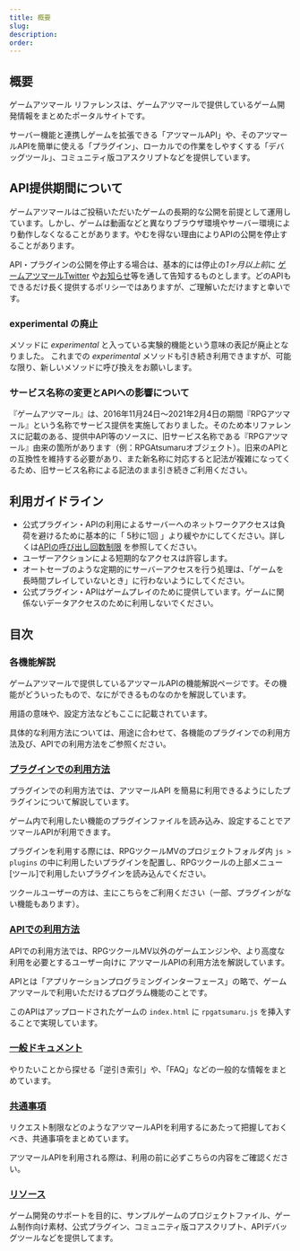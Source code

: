 ```yaml
---
title: 概要
slug: 
description: 
order: 
---
```

    
## 概要
ゲームアツマール リファレンスは、ゲームアツマールで提供しているゲーム開発情報をまとめたポータルサイトです。
    
サーバー機能と連携しゲームを拡張できる「アツマールAPI」や、そのアツマールAPIを簡単に使える「プラグイン」、ローカルでの作業をしやすくする「デバッグツール」、コミュニティ版コアスクリプトなどを提供しています。
    
## API提供期間について
ゲームアツマールはご投稿いただいたゲームの長期的な公開を前提として運用しています。しかし、ゲームは動画などと異なりブラウザ環境やサーバー環境により動作しなくなることがあります。やむを得ない理由によりAPIの公開を停止することがあります。
    
API・プラグインの公開を停止する場合は、基本的には停止の*1ヶ月以上前*に [ゲームアツマールTwitter](https://twitter.com/nico_indiesgame) や[お知らせ](http://ch.nicovideo.jp/indies-game/blomaga)等を通して告知するものとします。どのAPIもできるだけ長く提供するポリシーではありますが、ご理解いただけますと幸いです。

### experimental の廃止
メソッドに *experimental* と入っている実験的機能という意味の表記が廃止となりました。
これまでの *experimental* メソッドも引き続き利用できますが、可能な限り、新しいメソッドに呼び換えをお願いします。

### サービス名称の変更とAPIへの影響について
『ゲームアツマール』は、2016年11月24日～2021年2月4日の期間『RPGアツマール』という名称でサービス提供を実施しておりました。そのため本リファレンスに記載のある、提供中API等のソースに、旧サービス名称である『RPGアツマール』由来の箇所があります（例：RPGAtsumaruオブジェクト）。旧来のAPIとの互換性を維持する必要があり、また新名称に対応すると記法が複雑になってくるため、旧サービス名称による記法のまま引き続きご利用ください。

## 利用ガイドライン
 - 公式プラグイン・APIの利用によるサーバーへのネットワークアクセスは負荷を避けるために基本的に「 5秒に1回 」より緩やかにしてください。詳しくは[APIの呼び出し回数制限](/common/rate-limit) を参照してください。
 - ユーザーアクションによる短期的なアクセスは許容します。
 - オートセーブのような定期的にサーバーアクセスを行う処理は、「ゲームを長時間プレイしていないとき」に行わないようにしてください。
 - 公式プラグイン・APIはゲームプレイのために提供しています。ゲームに関係ないデータアクセスのために利用しないでください。
    
## 目次
### 各機能解説
ゲームアツマールで提供しているアツマールAPIの機能解説ページです。その機能がどういったもので、なにができるものなのかを解説しています。
    
用語の意味や、設定方法などもここに記載されています。
    
具体的な利用方法については、用途に合わせて、各機能のプラグインでの利用方法及び、APIでの利用方法をご参照ください。
    
### [プラグインでの利用方法](/plugins)
プラグインでの利用方法では、アツマールAPI を簡易に利用できるようにしたプラグインについて解説しています。
    
ゲーム内で利用したい機能のプラグインファイルを読み込み、設定することでアツマールAPIが利用できます。
    
プラグインを利用する際には、RPGツクールMVのプロジェクトフォルダ内 `js > plugins` の中に利用したいプラグインを配置し、RPGツクールの上部メニュー[ツール]で利用したいプラグインを読み込んでください。
    
ツクールユーザーの方は、主にこちらをご利用ください（一部、プラグインがない機能もあります）。
    
### [APIでの利用方法](/apis)
APIでの利用方法では、RPGツクールMV以外のゲームエンジンや、より高度な利用を必要とするユーザー向けに アツマールAPIの利用方法を解説しています。
    
APIとは「アプリケーションプログラミングインターフェース」の略で、ゲームアツマールで利用いただけるプログラム機能のことです。
    
このAPIはアップロードされたゲームの `index.html` に `rpgatsumaru.js` を挿入することで実現しています。
    
### [一般ドキュメント](/general)
やりたいことから探せる「逆引き索引」や、「FAQ」などの一般的な情報をまとめています。
    
### [共通事項](/common)
リクエスト制限などのようなアツマールAPIを利用するにあたって把握しておくべき、共通事項をまとめています。
    
アツマールAPIを利用される際は、利用の前に必ずこちらの内容をご確認ください。
    
### [リソース](/download)
ゲーム開発のサポートを目的に、サンプルゲームのプロジェクトファイル、ゲーム制作向け素材、公式プラグイン、コミュニティ版コアスクリプト、APIデバッグツールなどを提供してます。
